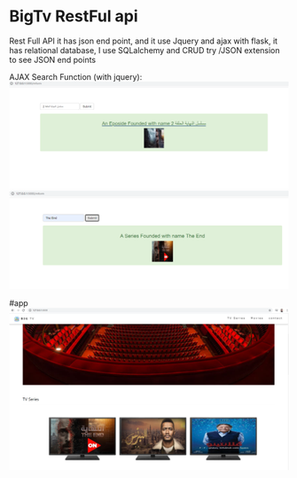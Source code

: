# BigTv RestFul api 
Rest Full API it has json end point, and it use Jquery and ajax with flask, it has relational database, I use SQLalchemy and CRUD
try /JSON extension to see JSON end points

AJAX Search Function (with jquery):
<img src="mysearchs.PNG">
<img src="mysearch.PNG">

#app 
<img src="Fianl.PNG">
